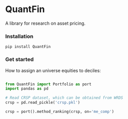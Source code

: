 # QuantFin
A library for research on asset pricing.

### Installation
```
pip install QuantFin
```

### Get started
How to assign an universe equities to deciles:

```Python

from QuantFin import Portfolio as port
import pandas as pd

# Read CRSP dataset, which can be obtained from WRDS
crsp = pd.read_pickle('crsp.pkl') 

crsp = port().method_ranking(crsp, on='me_comp')

```